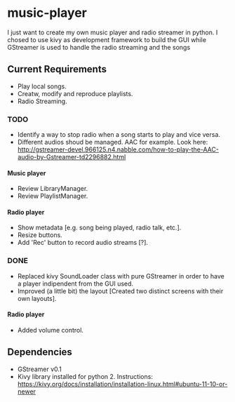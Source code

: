 # music-player
I just want to create my own music player and radio streamer in python. I chosed to use kivy as development framework to build the GUI while GStreamer is used to handle the radio streaming and the songs

## Current Requirements
- Play local songs.
- Creatw, modify and reproduce playlists.
- Radio Streaming.

### TODO
- Identify a way to stop radio when a song starts to play and vice versa.
- Different audios shoud be managed. AAC for example. Look here: http://gstreamer-devel.966125.n4.nabble.com/how-to-play-the-AAC-audio-by-Gstreamer-td2296882.html

#### Music player
- Review LibraryManager.
- Review PlaylistManager.

#### Radio player
- Show metadata [e.g. song being played, radio talk, etc.].
- Resize buttons.
- Add 'Rec' button to record audio streams [?].

### DONE
- Replaced kivy SoundLoader class with pure GStreamer in order to have a player indipendent from the GUI used.
- Improved (a little bit) the layout [Created two distinct screens with their own layouts].

#### Radio player
- Added volume control.

## Dependencies
- GStreamer v0.1
- Kivy library installed for python 2. Instructions: https://kivy.org/docs/installation/installation-linux.html#ubuntu-11-10-or-newer

